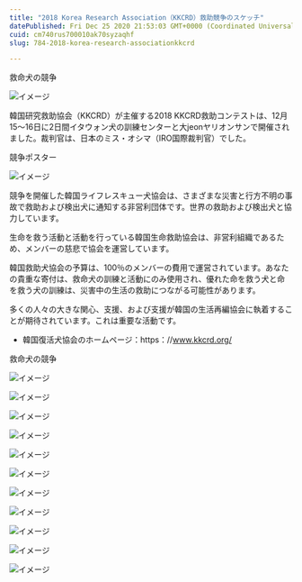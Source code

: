 ```yaml
---
title: "2018 Korea Research Association（KKCRD）救助競争のスケッチ"
datePublished: Fri Dec 25 2020 21:53:03 GMT+0000 (Coordinated Universal Time)
cuid: cm740rus700010ak70syzaqhf
slug: 784-2018-korea-research-associationkkcrd

---
```



救命犬の競争

![イメージ](https://cdn.hashnode.com/res/hashnode/image/upload/v1739492223169/e16812b8-ce5d-4ad6-92e0-cb77dc83bda9.jpeg)

韓国研究救助協会（KKCRD）が主催する2018 KKCRD救助コンテストは、12月15〜16日に2日間イタウォン犬の訓練センターと大jeonヤリオンサンで開催されました。裁判官は、日本のミス・オシマ（IRO国際裁判官）でした。

競争ポスター

![イメージ](https://cdn.hashnode.com/res/hashnode/image/upload/v1739492225247/b1b43e37-e32b-46d0-8e7f-055c0f80a54d.jpeg)

競争を開催した韓国ライフレスキュー犬協会は、さまざまな災害と行方不明の事故で救助および検出犬に通知する非営利団体です。世界の救助および検出犬と協力しています。

生命を救う活動と活動を行っている韓国生命救助協会は、非営利組織であるため、メンバーの慈悲で協会を運営しています。

韓国救助犬協会の予算は、100％のメンバーの費用で運営されています。あなたの貴重な寄付は、救命犬の訓練と活動にのみ使用され、優れた命を救う犬と命を救う犬の訓練は、災害中の生活の救助につながる可能性があります。

多くの人々の大きな関心、支援、および支援が韓国の生活再編協会に執着することが期待されています。これは重要な活動です。

- 韓国復活犬協会のホームページ：https：//www.kkcrd.org/

救命犬の競争

![イメージ](https://cdn.hashnode.com/res/hashnode/image/upload/v1739492227621/13eee222-4848-47a4-abd4-751e17fc93b9.jpeg)

![イメージ](https://cdn.hashnode.com/res/hashnode/image/upload/v1739492230036/c6d8161f-ede7-4807-b895-11694ef42fbe.jpeg)

![イメージ](https://cdn.hashnode.com/res/hashnode/image/upload/v1739492232051/df265dee-ab55-4d71-86bb-c2775332a9a0.jpeg)

![イメージ](https://cdn.hashnode.com/res/hashnode/image/upload/v1739492234100/8194afb9-3011-4dac-bb2b-5420eee440f6.jpeg)

![イメージ](https://cdn.hashnode.com/res/hashnode/image/upload/v1739492236061/a1e4cb41-5210-410f-b081-e4a9c7f5817d.jpeg)

![イメージ](https://cdn.hashnode.com/res/hashnode/image/upload/v1739492238488/c6eaf661-8c8b-4359-8f3a-adb6753293e6.jpeg)

![イメージ](https://cdn.hashnode.com/res/hashnode/image/upload/v1739492240638/8948473f-32ca-4a74-94c1-92702b51c422.jpeg)

![イメージ](https://cdn.hashnode.com/res/hashnode/image/upload/v1739492242716/27de0755-f859-451b-b28e-5df924ee7e32.jpeg)

![イメージ](https://cdn.hashnode.com/res/hashnode/image/upload/v1739492244677/fa126848-fa7e-4300-9bc2-3fab570be426.jpeg)

![イメージ](https://cdn.hashnode.com/res/hashnode/image/upload/v1739492246877/ebb7165a-5de8-405a-a635-006e36948c32.jpeg)

![イメージ](https://cdn.hashnode.com/res/hashnode/image/upload/v1739492248662/584fc987-28a5-4155-9fc1-aec777644645.jpeg)